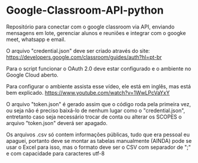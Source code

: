 # Google-Classroom-API-python
Repositório para conectar com o google classroom via API, enviando mensagens em lote, gerenciar alunos e reuniões e integrar com o googke meet, whatsapp e email.

O  arquivo "credential.json" deve ser criado através do site: https://developers.google.com/classroom/guides/auth?hl=pt-br

Para o script funcionar o OAuth 2.0 deve estar configurado e o ambiente no Google Cloud aberto.

Para configurar o ambiente assista esse vídeo, ele está em inglês, mas está bem explicado.
https://www.youtube.com/watch?v=1WwLPcVaYxY

O arquivo "token.json" é gerado assim que o código roda pela primeira vez, ou seja não é preciso baixá-lo de nenhum lugar como o "credential.json", entretanto caso seja necessário trocar de conta ou alterar os SCOPES o arquivo "token.json" deverá ser apagado.

Os arquivos .csv só contem informações públicas, tudo que era pessoal eu apaguei, portanto deve se montar as tabelas manualmente (AINDA) pode se usar o Excel para isso, mas o formato deve ser o CSV com separador de ";" e com capacidade para caracteres utf-8
